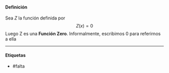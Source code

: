 #### Definición
Sea $Z$ la función definida por $$Z(x)=0$$Luego Z es una **Función Zero**. Informalmente, escribimos $0$ para referirnos a ella
***
#### Etiquetas
- #falta 